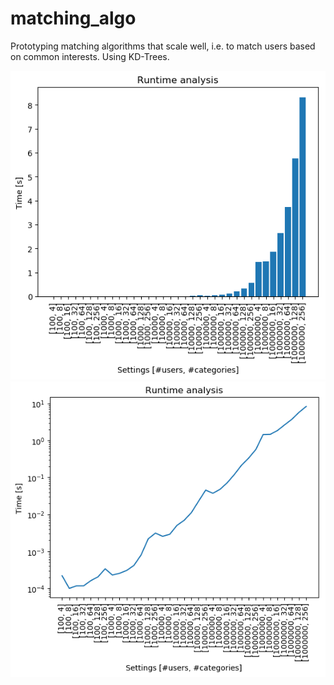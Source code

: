 # matching_algo
Prototyping matching algorithms that scale well,
i.e. to match users based on common interests. 
Using KD-Trees.


![Code scales well to up to 1 million users](/src/runtime_bar.png?raw=true "Code scales well to up to 1 million users")
![Semilog plot](/src/runtime_semilog.png?raw=true "Semilog plot")


